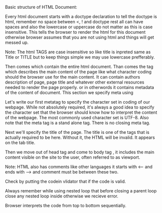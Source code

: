Basic structure of HTML Document:

Every html document starts with a doctype declaration <!doctype html>
to tell the doctype is html, remember no space between <, ! and 
doctype rest all can have spaces and also the lowercase or uppercase do 
not matter as this is case insensitive.
This tells the browser to render the html for this document otherwise 
browser assumes that you are not using html and things will get 
messed up.

Note: The html TAGS are case insensitive so like title is inpreted
same as Title or TITLE but to keep things simple we may use lowercase prefferably.

Then comes <html> </html> which contain the entire html document.
Than comes the <head> </head> tag which describes the main content of 
the page like what character coding should the browser use for the main 
content. It can contain authors description of page, page title and 
whatever other external resources needed to render the page properly.
or in otherwords it contains metadata of the content of document.
This section we specify meta using
<meta charset = "utf-8">

Let's write our first metatag to specify the character set in coding 
of our webpage. While not absolutely required, it's always a good idea to 
specify the character set that the browser should know how to interpret 
the content of the webpage. The most commonly used character set is 
UTF-8. Also note that the meta tag is a stand alone tag. There is no 
closing meta tag.

<title>Cursera is Cool!</title>

Next we'll specify the title of the page. The title is 
one of the tags that is actually required to be here. Without it, the 
HTML will be invalid. It appears on the tab title.

Then we move out of head tag and come to body tag <body> </body>,
it includes the main content visible on the site to the user, often 
referred to as viewport.

Note: HTML also has comments like other languages it starts with <-- and ends with --> and comment must be between these two.

Check by putting the codein vlidator that if the code is valid.

Always remember while using nested loop that before closing a parent 
loop close any nested loop inside otherwise we recieve error.

Browser interprets the code from top to bottom sequentially.